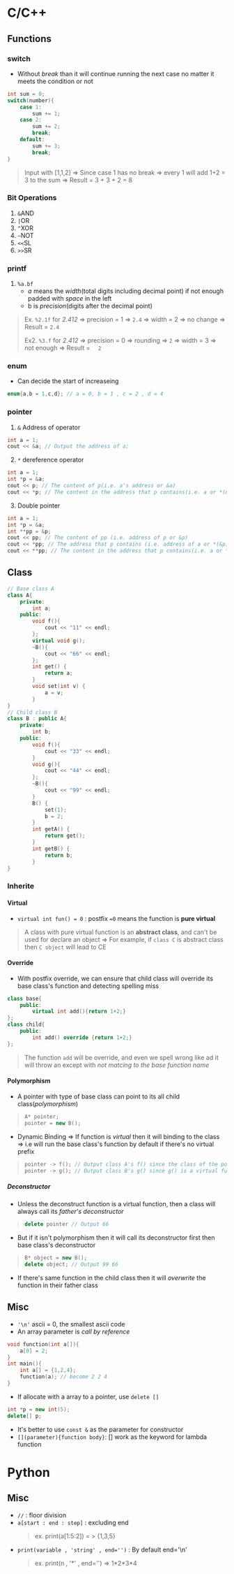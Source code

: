 # C/C++
## Functions
### switch
* Without *break* than it will continue running the next case no matter it meets the condition or not
```c
int sum = 0;
switch(number){
    case 1:
        sum += 1;
    case 2:
        sum += 2;
        break;
    default:
        sum += 3;
        break;
}
```
> Input with [1,1,2] => Since case 1 has no break => every 1 will add 1+2 = 3 to the sum => Result = 3 + 3 + 2 = 8
### Bit Operations
1. `&`AND 
2. `|`OR
3. `^`XOR
4. `~`NOT
5. `<<`SL
6. `>>`SR
### printf
1. ```%a.bf```
   * *a* means the *width*(total digits including decimal point) if not enough padded with *space* in the left
   * b is *precision*(digits after the decimal point)
> Ex. ```%2.1f``` for *2.412* => precision = 1 => ```2.4``` => width = 2 => no change => Result = ```2.4```  
> 
> Ex2. ```%3.f``` for *2.412* => precision = 0 => rounding => ```2``` => width = 3 => not enough => Result = ```  2```  
### enum
* Can decide the start of increaseing
```c
enum{a,b = 1,c,d}; // a = 0, b = 1 , c = 2 , d = 4 
```
### pointer
1. `&` Address of operator
```c++
int a = 1;
cout << &a; // Output the address of a;
```
2. `*` dereference operator
```c++
int a = 1;
int *p = &a;
cout << p; // The content of p(i.e. a's address or &a)
cout << *p; // The content in the address that p contains(i.e. a or *(&a)=a)
```
3. Double pointer
```c++
int a = 1;
int *p = &a;
int **pp = &p;
cout << pp; // The content of pp (i.e. address of p or &p)
cout << *pp; // The address that p contains (i.e. address of a or *(&p))
cout << **pp; // The content in the address that p contains(i.e. a or **(&p) = *p = *(&a) = a)
```
## Class
```c++
// Base class A
class A{
    private:
        int a;
    public:
        void f(){
            cout << "11" << endl;
        };
        virtual void g();
        ~B(){
            cout << "66" << endl;
        };
        int get() {
            return a;
        }
        void set(int v) {
            a = v;
        }
}
// Child class B
class B : public A{
    private:
        int b;
    public:
        void f(){
            cout << "33" << endl;
        }
        void g(){
            cout << "44" << endl;
        };
        ~B(){
            cout << "99" << endl;
        }
        B() {
            set(1);
            b = 2;
        }
        int getA() {
            return get();
        }
        int getB() {
            return b;
        }
}
```
### Inherite
#### Virtual
* `virtual int fun() = 0` : postfix `=0` means the function is **pure virtual**
> A class with pure virtual function is an **abstract class**, and can't be used for declare an object => For example, if `class C` is abstract class then `C object` will lead to CE
#### Override
* With postfix override, we can ensure that child class will override its base class's function and detecting spelling miss
```c++
class base{
    public:
        virtual int add(){return 1+2;}
};
class child{
    public:
        int add() override {return 1+2;}
};
```
> The function `add` will be override, and even we spell wrong like ad it will throw an except with *not matcing to the base function name*
#### Polymorphism
* A pointer with type of base class can point to its all child class(*polymorphism*)
> ```c++
>A* pointer;
>pointer = new B();
> ```
* Dynamic Binding => If function is *virtual* then it will binding to the class => i.e will run the base class's function by default if there's no virtual prefix
> ```c++
> pointer -> f(); // Output class A's f() since the class of the pointer is A
> pointer -> g(); // Output class B's g() since g() is a virtual function
> ```
##### Deconstructor
* Unless the deconstruct function is a virtual function, then a class will always call its *father's deconstructor*
>```c++
> delete pointer // Output 66
>```
* But if it isn't polymorphism then it will call its deconstructor first then base class's deconstructor
>```c++
> B* object = new B();
> delete object; // Output 99 66
>```
* If there's same function in the child class then it will *overwrite* the function in their father class


## Misc
* `'\n'` ascii = 0, the smallest ascii code
* An array parameter is *call by reference*
```c
void function(int a[]){
    a[0] = 2;
}
int main(){
    int a[] = {1,2,4};
    function(a); // become 2 2 4
}
``` 
* If allocate with a array to a pointer, use `delete []`
```c++
int *p = new int(5);
delete[] p;
```
* It's better to use `const &` as the parameter for constructor
* `[](parameter){function body}`: [] work as the keyword for lambda function
# Python

## Misc
* `//` : floor division
* `a[start : end : step]` : excluding end
  > ex. print(a[1:5:2]) = > {1,3,5}
* `print(variable , 'string' , end='')` : By default end='\n'
  > ex. print(n , '*' , end='') => 1\*2\*3\*4